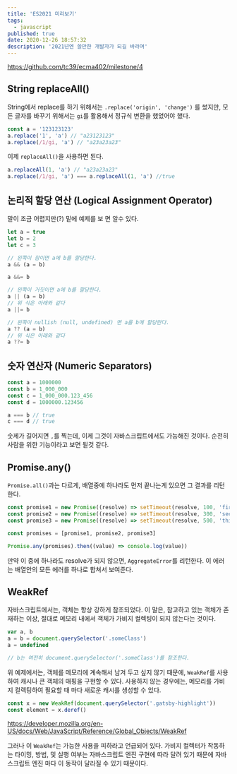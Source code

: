 ```yaml
---
title: 'ES2021 미리보기'
tags:
  - javascript
published: true
date: 2020-12-26 18:57:32
description: '2021년엔 쓸만한 개발자가 되길 바라며'
---
```


https://github.com/tc39/ecma402/milestone/4

## String replaceAll()

String에서 replace를 하기 위해서는 `.replace('origin', 'change')` 를 썼지만, 모든 글자를 바꾸기 위해서는 `gi`를 활용해서 정규식 변환을 했었어야 했다.

```javascript
const a = '123123123'
a.replace('1', 'a') // "a23123123"
a.replace(/1/gi, 'a') // "a23a23a23"
```

이제 `replaceAll()`을 사용하면 된다.

```javascript
a.replaceAll(1, 'a') // "a23a23a23"
a.replace(/1/gi, 'a') === a.replaceAll(1, 'a') //true
```

## 논리적 할당 연산 (Logical Assignment Operator)

말이 조금 어렵지만(?) 밑에 예제를 보 면 알수 있다.

```javascript
let a = true
let b = 2
let c = 3

// 왼쪽이 참이면 a에 b를 할당한다.
a && (a = b)

a &&= b

// 왼쪽이 거짓이면 a에 b를 할당한다.
a || (a = b)
// 위 식은 아래와 같다
a ||= b

// 왼쪽이 nullish (null, undefined) 면 a를 b에 할당한다.
a ?? (a = b)
// 위 식은 아래와 같다
a ??= b
```

## 숫자 연산자 (Numeric Separators)

```javascript
const a = 1000000
const b = 1_000_000
const c = 1_000_000.123_456
const d = 1000000.123456

a === b // true
c === d // true
```

숫제가 길어지면 `,`를 찍는데, 이제 그것이 자바스크립트에서도 가능해진 것이다. 순전히 사람을 위한 기능이라고 보면 될것 같다.

## Promise.any()

`Promise.all()`과는 다르게, 배열중에 하나라도 먼저 끝나는게 있으면 그 결과를 리턴한다.

```javascript
const promise1 = new Promise((resolve) => setTimeout(resolve, 100, 'first'))
const promise2 = new Promise((resolve) => setTimeout(resolve, 300, 'second'))
const promise3 = new Promise((resolve) => setTimeout(resolve, 500, 'third'))

const promises = [promise1, promise2, promise3]

Promise.any(promises).then((value) => console.log(value))
```

만약 이 중에 하나라도 resolve가 되지 않으면, `AggregateError`를 리턴한다. 이 에러는 배열안의 모든 에러를 하나로 합쳐서 보여준다.

## WeakRef

자바스크립트에서는, 객체는 항상 강하게 참조되었다. 이 말은, 참고하고 있는 객체가 존재하는 이상, 절대로 메모리 내에서 객체가 가비지 컬렉팅이 되지 않는다는 것이다.

```javascript
var a, b
a = b = document.querySelector('.someClass')
a = undefined

// b는 여전히 document.querySelector('.someClass')를 참조한다.
```

위 예제에서는, 객체를 메모리에 계속해서 남겨 두고 싶지 않기 때문에, `WeakRef`를 사용하여 캐시나 큰 객체의 매핑을 구현할 수 있다. 사용하지 않는 경우에는, 메모리를 가비지 컬렉팅하여 필요할 때 마다 새로운 캐시를 생성할 수 있다.

```javascript
const x = new WeakRef(document.querySelector('.gatsby-highlight'))
const element = x.deref()
```

https://developer.mozilla.org/en-US/docs/Web/JavaScript/Reference/Global_Objects/WeakRef

그러나 이 `WeakRef`는 가능한 사용을 피하라고 언급되어 있다. 가비지 컬렉터가 작동하는 타이밍, 방법, 및 실행 여부는 자바스크립트 엔진 구현에 따라 달려 있기 때문에 자바스크립트 엔진 마다 이 동작이 달라질 수 있기 때문이다.